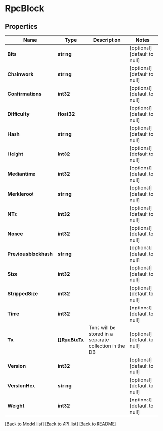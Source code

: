 # RpcBlock

## Properties
Name | Type | Description | Notes
------------ | ------------- | ------------- | -------------
**Bits** | **string** |  | [optional] [default to null]
**Chainwork** | **string** |  | [optional] [default to null]
**Confirmations** | **int32** |  | [optional] [default to null]
**Difficulty** | **float32** |  | [optional] [default to null]
**Hash** | **string** |  | [optional] [default to null]
**Height** | **int32** |  | [optional] [default to null]
**Mediantime** | **int32** |  | [optional] [default to null]
**Merkleroot** | **string** |  | [optional] [default to null]
**NTx** | **int32** |  | [optional] [default to null]
**Nonce** | **int32** |  | [optional] [default to null]
**Previousblockhash** | **string** |  | [optional] [default to null]
**Size** | **int32** |  | [optional] [default to null]
**StrippedSize** | **int32** |  | [optional] [default to null]
**Time** | **int32** |  | [optional] [default to null]
**Tx** | [**[]RpcBtcTx**](rpc.BtcTx.md) | Txns will be stored in a separate collection in the DB | [optional] [default to null]
**Version** | **int32** |  | [optional] [default to null]
**VersionHex** | **string** |  | [optional] [default to null]
**Weight** | **int32** |  | [optional] [default to null]

[[Back to Model list]](../README.md#documentation-for-models) [[Back to API list]](../README.md#documentation-for-api-endpoints) [[Back to README]](../README.md)


